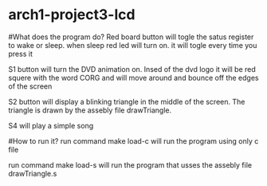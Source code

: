 # arch1-project3-lcd

#What does the program do?
Red board button will togle the satus register to wake or sleep. when sleep red led will turn on. it will togle every time you press it

S1 button will turn the DVD animation on. Insed of the dvd logo it will be red squere with the word CORG and will move around and bounce off the edges of the screen

S2 button will display a blinking triangle in the middle of the screen. The triangle is drawn by the assebly file drawTriangle.

S4 will play a simple song 


#How to run it?
run command make load-c will run the program using only c file

run command make load-s will run the program that usses the assebly file drawTriangle.s
